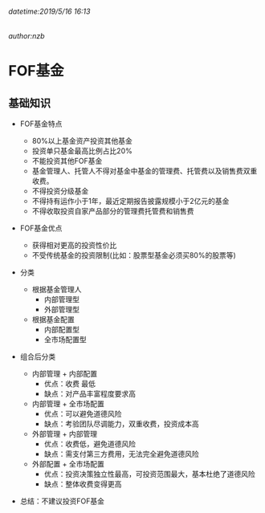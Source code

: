 ###### datetime:2019/5/16 16:13
###### author:nzb

# FOF基金

## 基础知识

- FOF基金特点
    - 80%以上基金资产投资其他基金
    - 投资单只基金最高比例占比20%
    - 不能投资其他FOF基金
    - 基金管理人、托管人不得对基金中基金的管理费、托管费以及销售费双重收费。
    - 不得投资分级基金
    - 不得持有运作小于1年，最近定期报告披露规模小于2亿元的基金
    - 不得收取投资自家产品部分的管理费托管费和销售费 

- FOF基金优点
    - 获得相对更高的投资性价比
    - 不受传统基金的投资限制(比如：股票型基金必须买80%的股票等)
    
- 分类
    - 根据基金管理人
        - 内部管理型
        - 外部管理型
    - 根据基金配置
        - 内部配置型
        - 全市场配置型
        
- 组合后分类
    - 内部管理 + 内部配置
        - 优点：收费 最低
        - 缺点：对产品丰富程度要求高
    - 内部管理 + 全市场配置
        - 优点：可以避免道德风险
        - 缺点：考验团队尽调能力，双重收费，投资成本高
    - 外部管理 + 内部管理
        - 优点：收费低，避免道德风险
        - 缺点：需支付第三方费用，无法完全避免道德风险
    - 外部配置 + 全市场配置
        - 优点：投资决策独立性最高，可投资范围最大，基本杜绝了道德风险
        - 缺点：整体收费变得更高

- 总结：不建议投资FOF基金
